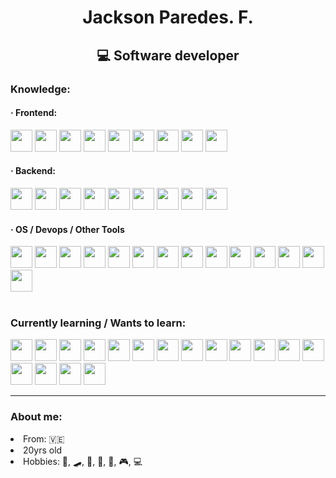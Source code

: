 <h1 align="center">Jackson Paredes. F.</h1>
<h2 align="center">💻 Software developer</h2>

<h3>Knowledge:</h3>

<h4>· Frontend: </h4>
<div>
 <img height="35px" src="https://cdn.jsdelivr.net/gh/devicons/devicon/icons/javascript/javascript-original.svg" />
 <img height="35px" src="https://cdn.jsdelivr.net/gh/devicons/devicon/icons/react/react-original.svg" />
 <img height="35px" src="https://cdn.jsdelivr.net/gh/devicons/devicon/icons/materialui/materialui-original.svg" />
    
 <img height="35px" src="https://cdn.jsdelivr.net/gh/devicons/devicon/icons/html5/html5-original.svg" />
 <img height="35px" src="https://cdn.jsdelivr.net/gh/devicons/devicon/icons/css3/css3-original.svg" />
     <img height="35px" src="https://cdn.jsdelivr.net/gh/devicons/devicon/icons/sass/sass-original.svg" />
     <img height="35px" src="https://cdn.jsdelivr.net/gh/devicons/devicon/icons/bootstrap/bootstrap-plain.svg" />
     <img height="35px" src="https://cdn.jsdelivr.net/gh/devicons/devicon/icons/tailwindcss/tailwindcss-plain.svg" />
     <img height="35px" src="https://cdn.jsdelivr.net/gh/devicons/devicon/icons/bulma/bulma-plain.svg" />
</div>

<h4>· Backend:</h4>
<div>
     <img height="35px" src="https://cdn.jsdelivr.net/gh/devicons/devicon/icons/python/python-original.svg" />
    <img height="35px" src="https://cdn.jsdelivr.net/gh/devicons/devicon/icons/bash/bash-original.svg" />
     <img height="35px" src="https://cdn.jsdelivr.net/gh/devicons/devicon/icons/nodejs/nodejs-plain.svg" />
     <img height="35px" src="https://cdn.jsdelivr.net/gh/devicons/devicon/icons/express/express-original.svg" />
     <img height="35px" src="https://cdn.jsdelivr.net/gh/devicons/devicon/icons/nextjs/nextjs-original.svg" />
     <img height="35px" src="https://cdn.jsdelivr.net/gh/devicons/devicon/icons/apache/apache-original.svg" />
     <img height="35px" src="https://cdn.jsdelivr.net/gh/devicons/devicon/icons/mysql/mysql-original.svg" />
     <img height="35px" src="https://cdn.jsdelivr.net/gh/devicons/devicon/icons/postgresql/postgresql-original.svg" />
     <img height="35px" src="https://cdn.jsdelivr.net/gh/devicons/devicon/icons/mongodb/mongodb-original.svg" />
</div>

<h4>· OS / Devops / Other Tools </h4>
<div>
     <img height="35px" src="https://cdn.jsdelivr.net/gh/devicons/devicon/icons/linux/linux-original.svg" />
     <img height="35px" src="https://cdn.jsdelivr.net/gh/devicons/devicon/icons/git/git-original.svg" />
     <img height="35px" src="https://cdn.jsdelivr.net/gh/devicons/devicon/icons/vscode/vscode-original.svg" />
     <img height="35px" src="https://cdn.jsdelivr.net/gh/devicons/devicon/icons/npm/npm-original-wordmark.svg" />
     <img height="35px" src="https://cdn.jsdelivr.net/gh/devicons/devicon/icons/yarn/yarn-original.svg" />
     <img height="35px" src="https://cdn.jsdelivr.net/gh/devicons/devicon/icons/vim/vim-original.svg" />
     <img height="35px" src="https://cdn.jsdelivr.net/gh/devicons/devicon/icons/filezilla/filezilla-plain.svg" />
     <img height="35px" src="https://cdn.jsdelivr.net/gh/devicons/devicon/icons/codepen/codepen-plain.svg" />
     <img height="35px" src="https://cdn.jsdelivr.net/gh/devicons/devicon/icons/pycharm/pycharm-original.svg" />
     <img height="35px" src="https://cdn.jsdelivr.net/gh/devicons/devicon/icons/markdown/markdown-original.svg" />
     <img height="35px"  src="https://cdn.jsdelivr.net/gh/devicons/devicon/icons/raspberrypi/raspberrypi-original.svg" />
     <img height="35px" src="https://cdn.jsdelivr.net/gh/devicons/devicon/icons/windows8/windows8-original.svg" />
     <img height="35px" src="https://cdn.jsdelivr.net/gh/devicons/devicon/icons/ubuntu/ubuntu-plain.svg" />
     <img height="35px" src="https://cdn.jsdelivr.net/gh/devicons/devicon/icons/trello/trello-plain.svg" />
</div>
<br />


<h3>Currently learning / Wants to learn:</h3>
<div>
     <img height="35px" src="https://cdn.jsdelivr.net/gh/devicons/devicon/icons/go/go-original.svg" />
     <img height="35px" src="https://cdn.jsdelivr.net/gh/devicons/devicon/icons/rust/rust-plain.svg" />
     <img height="35px" src="https://cdn.jsdelivr.net/gh/devicons/devicon/icons/c/c-original.svg" />
     <img height="35px" src="https://cdn.jsdelivr.net/gh/devicons/devicon/icons/cplusplus/cplusplus-original.svg" />
     <img height="35px" src="https://cdn.jsdelivr.net/gh/devicons/devicon/icons/ruby/ruby-original.svg" />
     <img height="35px" src="https://cdn.jsdelivr.net/gh/devicons/devicon/icons/php/php-original.svg" />
     <img  height="35px"  src="https://cdn.jsdelivr.net/gh/devicons/devicon/icons/typescript/typescript-original.svg" />
     <img height="35px" src="https://cdn.jsdelivr.net/gh/devicons/devicon/icons/denojs/denojs-original.svg" />
     <img height="35px"  src="https://cdn.jsdelivr.net/gh/devicons/devicon/icons/electron/electron-original.svg" />
     <img height="35px"  src="https://cdn.jsdelivr.net/gh/devicons/devicon/icons/socketio/socketio-original.svg" />
     <img  height="35px" src="https://cdn.jsdelivr.net/gh/devicons/devicon/icons/webpack/webpack-original.svg" />
     <img  height="35px" src="https://cdn.jsdelivr.net/gh/devicons/devicon/icons/flutter/flutter-original.svg" />
     <img height="35px" src="https://cdn.jsdelivr.net/gh/devicons/devicon/icons/graphql/graphql-plain.svg" />
     <img  height="35px" src="https://cdn.jsdelivr.net/gh/devicons/devicon/icons/firebase/firebase-plain.svg" />
     <img  height="35px" src="https://cdn.jsdelivr.net/gh/devicons/devicon/icons/couchdb/couchdb-original.svg" />
     <img  height="35px" src="https://cdn.jsdelivr.net/gh/devicons/devicon/icons/redis/redis-original.svg" />
     <img  height="35px" src="https://cdn.jsdelivr.net/gh/devicons/devicon/icons/rocksdb/rocksdb-plain.svg" />
</div>

<hr/>

<h3>About me:</h3>
<li>From: 🇻🇪</li>
<li>20yrs old</li>
<li>Hobbies: 📝, 🛹, 🎨, 📐, 🎸, 🎮, 💻</li>
